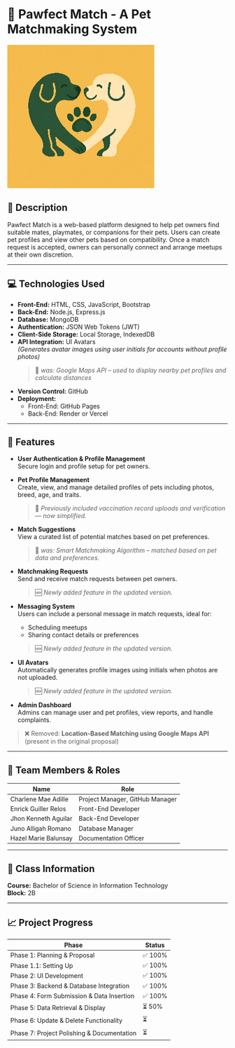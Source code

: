 # 🐾 Pawfect Match - A Pet Matchmaking System

![Pawfect Match Logo](/docs/pawfect-logo.png)

## 📌 Description

Pawfect Match is a web-based platform designed to help pet owners find suitable mates, playmates, or companions for their pets. Users can create pet profiles and view other pets based on compatibility. Once a match request is accepted, owners can personally connect and arrange meetups at their own discretion.

---

## 💻 Technologies Used

- **Front-End:** HTML, CSS, JavaScript, Bootstrap  
- **Back-End:** Node.js, Express.js  
- **Database:** MongoDB  
- **Authentication:** JSON Web Tokens (JWT)  
- **Client-Side Storage:** Local Storage, IndexedDB  
- **API Integration:** UI Avatars  
  *(Generates avatar images using user initials for accounts without profile photos)*  
  > 📝 *was: Google Maps API – used to display nearby pet profiles and calculate distances*
- **Version Control:** GitHub  
- **Deployment:**  
  - Front-End: GitHub Pages  
  - Back-End: Render or Vercel

---

## 🚀 Features

- **User Authentication & Profile Management**  
  Secure login and profile setup for pet owners.

- **Pet Profile Management**  
  Create, view, and manage detailed profiles of pets including photos, breed, age, and traits.  
  > 📝 *Previously included vaccination record uploads and verification — now simplified.*

- **Match Suggestions**  
  View a curated list of potential matches based on pet preferences.  
  > 📝 *was: Smart Matchmaking Algorithm – matched based on pet data and preferences.*

- **Matchmaking Requests**  
  Send and receive match requests between pet owners.  
  > 🆕 *Newly added feature in the updated version.*

- **Messaging System**  
  Users can include a personal message in match requests, ideal for:
  - Scheduling meetups
  - Sharing contact details or preferences  
  > 🆕 *Newly added feature in the updated version.*

- **UI Avatars**  
  Automatically generates profile images using initials when photos are not uploaded.  
  > 🆕 *Newly added feature in the updated version.*

- **Admin Dashboard**  
  Admins can manage user and pet profiles, view reports, and handle complaints.

> ❌ Removed: **Location-Based Matching using Google Maps API** (present in the original proposal)

---

## 👥 Team Members & Roles

| Name                     | Role                            |
|--------------------------|---------------------------------|
| Charlene Mae Adille     | Project Manager, GitHub Manager |
| Enrick Guiller Relos    | Front-End Developer              |
| Jhon Kenneth Aguilar    | Back-End Developer               |
| Juno Alligah Romano     | Database Manager                 |
| Hazel Marie Balunsay    | Documentation Officer            |

---

## 🏫 Class Information

**Course:** Bachelor of Science in Information Technology  
**Block:** 2B  

---

## 📈 Project Progress

| Phase                                     | Status  |
|------------------------------------------|---------|
| Phase 1: Planning & Proposal              | ✅ 100% |
| Phase 1.1: Setting Up                     | ✅ 100% |
| Phase 2: UI Development                   | ✅ 100% |
| Phase 3: Backend & Database Integration   | ✅ 100% |
| Phase 4: Form Submission & Data Insertion | ✅ 100% |
| Phase 5: Data Retrieval & Display         | ⏳  50% |
| Phase 6: Update & Delete Functionality    | ⏳      |
| Phase 7: Project Polishing & Documentation| ⏳      |
